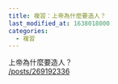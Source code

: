 ```yaml
---
title: 複習：上帝為什麼要造人？
last_modified_at: 1638018000
categories:
  - 複習
---
```


<p>上帝為什麼要造人？<br>
<a href="/posts/269192336" target="_blank">/posts/269192336</a></p>

<p>&nbsp;</p>

